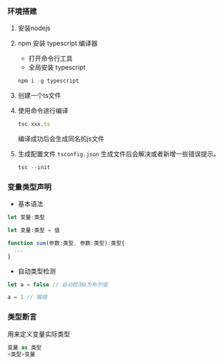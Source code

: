 ### 环境搭建
1. 安装nodejs

2. npm 安装 typescript 编译器

   - 打开命令行工具
   - 全局安装 typescript

   ``` js
   npm i -g typescript
   ```

3. 创建一个ts文件

4. 使用命令进行编译

   ```js
   tsc xxx.ts
   ```

   编译成功后会生成同名的js文件

5. 生成配置文件 `tsconfig.json`
   生成文件后会解决或者新增一些错误提示。
   ```js
   tsc --init
   ```



### 变量类型声明

- 基本语法

``` ts
let 变量:类型

let 变量:类型 = 值

function sum(参数:类型, 参数:类型):类型{
  ...
}
```

- 自动类型检测

```ts
let a = false // 自动检测a为布尔值

a = 1 // 报错
```

### 类型断言

用来定义变量实际类型

```ts
变量 as 类型
<类型>变量
```





